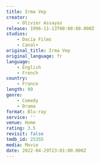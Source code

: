 ```yaml
---
title: Irma Vep
creator:
    - Olivier Assayas
release: 1996-11-13T00:00:00.000Z
studios:
    - Dacia Films
    - Canal+
original_title: Irma Vep
original_language: fr
language:
    - English
    - French
country:
    - France
length: 99
genre:
    - Comedy
    - Drama
format: Blu-ray
service: ''
venue: Home
rating: 3.5
revisit: false
tmdb_id: 25355
media: Movie
date: 2022-04-29T23:01:00.000Z
---
```

